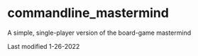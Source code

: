 # commandline_mastermind
A simple, single-player version of the board-game mastermind

Last modified 1-26-2022
